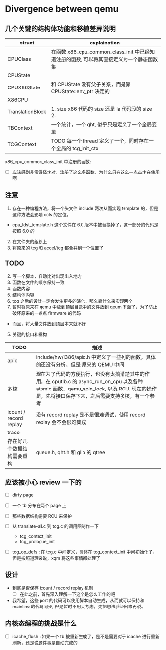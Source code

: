 # Divergence between qemu

## 几个关键的结构体功能和移植差异说明

| struct           | explaination                                                                            |
|------------------|-----------------------------------------------------------------------------------------|
| CPUClass         | 在函数 x86_cpu_common_class_init 中已经知道注册的函数, 可以将其直接定义为一个静态函数集 |
| CPUState         |                                                                                         |
| CPUX86State      | 和 CPUState 没有父子关系，而是靠 CPUState::env_ptr 决定的 |
| X86CPU           |                                                                                         |
| TranslationBlock | 1. size x86 代码的 size 还是 la 代码段的 size </br> 2.                                  |
| TBContext        | 一个统计，一个 qht, 似乎只是定义了一个全局变量                                                                        |
| TCGContext       | TODO 每一个 thread 定义了一个，同时存在一个全局的 tcg_init_ctx                         |

x86_cpu_common_class_init 中注册的函数:
- [ ] 应该感到非常奇怪才对，注册了这么多函数，为什么只有这么一点点才在使用啊

## 注意
1. 存在一种编程方法，将一个头文件 include 两次从而实现 template 的，但是这种方法会影响 ccls 的定位。
  - cpu_ldst_template.h 这个文件在 6.0 版本中被替换掉了，这一部分的代码是按照 6.0 的

2. 在文件夹的组织上
  1. 将原来的 tcg 和 accel/tcg 都合并到一个位置了

## TODO
2. 写一个脚本，自动比对出现出入地方
  1. 函数在文件的顺序保持一致
  2. 函数内容
  3. 结构体内容
  4. tcg 之后的设计一定会发生更多的演化，那么靠什么来实现两个
4. 暂时将原来在 qemu 中放到顶层目录中的文件放到 qeum 下面了，为了防止破坏原来的一点点 firmware 的代码
  - 而且，将大量文件放到顶层本来就不好

5. 关键的接口和重构

| TODO                       | 描述                                                                                                                                                                                           |
|----------------------------|------------------------------------------------------------------------------------------------------------------------------------------------------------------------------------------------|
| apic                       | include/hw/i386/apic.h 中定义了一些列的函数，具体的还没有分析，但是 原来的 QEMU 中间                                                                                                           |
| 多核                       | 现在为了代码的方便执行，也没有太搞清楚其中的作用，在 cputlb.c 的 async_run_on_cpu 以及各种 atomic 函数，qemu_spin_lock, 以及 RCU. 现在的操作是，先将接口保存下来，之后需要支持多核，有一个参考 |
| icount / record replay     | 没有 record replay 是不是很难调试，使用 record replay 会不会很难集成                                                                                                                           |
| trace                      |                                                                                                                                                                                                |
| 存在好几个数据结构需要重构 | queue.h, qht.h 和 glib 的 qtree                                                                                                                                                                |

## 应该被小心 review 一下的
- [ ] dirty page
- [ ] 一个 tb 分布在两个 page 上
- [ ] 那些数据结构需要 RCU 来保护 

- [ ] 从 translate-all.c 到 tcg.c 的调用图制作一下
  - tcg_context_init
  - tcg_prologue_init

- [ ] tcg_op_defs : 在 tcg.c 中间定义，具体在 tcg_context_init 中间初始化了，但是按照道理来说，xqm 将这些事情都处理了

## 设计 
- 到底是否保存 icount / record replay 机制
  - [ ] 在此之前，首先深入理解一下这个是怎么工作的吧

- 我希望，这些 port 的代码可以使用脚本自动生成，从而就可以保持和 mainline 的代码同步, 但是暂时不用太考虑，先把想法验证出来再说。

## 内核态编程的挑战是什么
- [ ] icache_flush : 如果一个 tb 被重新生成了，是不是需要对于 icache 进行重新刷新，还是说这件事是自动完成的
